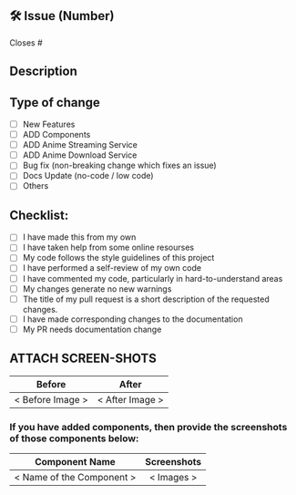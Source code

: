 <!-- If your PR fixes an open issue, use `Closes #101` to link your PR with the issue. #101 stands for the issue number you are fixing -->

## 🛠️ Issue (Number)

<!-- Example: #104 -->

Closes #

## Description

<!-- Please include a summary of the change. Please also include relevant motivation and context. List any dependencies that are required for this change. -->

## Type of change

<!----Please delete options that are not relevant.And in order to tick the check box just add x inside them for example [x] like this----->

- [ ] New Features
- [ ] ADD Components
- [ ] ADD Anime Streaming Service
- [ ] ADD Anime Download Service
- [ ] Bug fix (non-breaking change which fixes an issue)
- [ ] Docs Update (no-code / low code)
- [ ] Others

<!-- In case You selected Others in this section please provide the title here -->

## Checklist:

<!----Please delete options that are not relevant.And in order to tick the check box just but x inside them for example [x] like this----->

- [ ] I have made this from my own
- [ ] I have taken help from some online resourses
- [ ] My code follows the style guidelines of this project
- [ ] I have performed a self-review of my own code
- [ ] I have commented my code, particularly in hard-to-understand areas
- [ ] My changes generate no new warnings
- [ ] The title of my pull request is a short description of the requested changes.
- [ ] I have made corresponding changes to the documentation
- [ ] My PR needs documentation change

## ATTACH SCREEN-SHOTS

<!-- please fill the below table with screenshots of before and after (after your changes), You can use the drag&drop method.
Just delete the '< Before Image >' and with the text cursor ther drah and drop your image from file explorer -->

|      Before      |      After      |
| :--------------: | :-------------: |
| < Before Image > | < After Image > |

### If you have added components, then provide the screenshots of those components below:

|      Component Name       | Screenshots |
| :-----------------------: | :---------: |
| < Name of the Component > | < Images >  |

